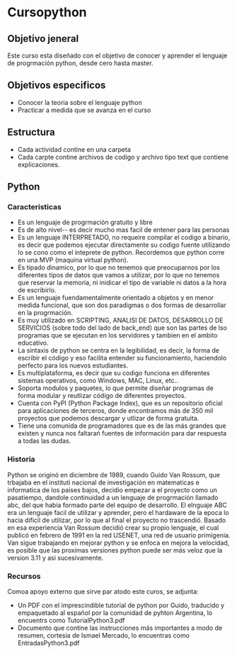 # Cursopython
## Objetivo jeneral
Este curso esta diseñado con el objetivo de conocer y aprender el lenguaje de progrmación python, desde cero hasta master.

## Objetivos especificos

* Conocer la teoria sobre el lenguaje python
* Practicar a medida que se avanza en el curso

## Estructura
* Cada actividad contine en una carpeta
* Cada carpte contine archivos de codigo y archivo tipo text que contiene explicaciones. 

## Python

### Caracteristicas 
* Es un lenguaje de progrmación gratuito y libre
* Es de alto nivel-- es decir mucho mas facil de entener para las personas
* Es un lenguaje INTERPRETADO, no requeire compilar el codigo a binario, es decir que podemos ejecutar directamente su codigo fuente utilizando lo se cono como el inteprete de python. Recordemos que python corre en una MVP (maquina virtual python).
* Es tipado dinamico, por lo que no tenemos que preocuparnos por los diferentes tipos de datos que vamos a utilizar, por lo que no tenemos que reservar la memoria, ni inidicar el tipo de variable ni datos a la hora de escribirlo.
* Es un lenguaje fuendamentalmente orientado a objetos y en menor medida funcional, que son dos paradigmas o dos formas de desarrollar en la progrmación.
* Es muy utilizado en SCRIPTING, ANALISI DE DATOS, DESARROLLO DE SERVICIOS (sobre todo del lado de back_end) que son las partes de lso programas que se ejecutan en los servidores y tambien en el ambito educativo.
* La sintaxis de python se centra en la legibilidad, es decir, la forma de escribir el código y eso facilita entender su funcionamiento, haciendolo perfecto para los nuevos estudiantes.
* Es multiplataforma, es decir que su codigo funciona en diferentes sistemas operativos, como Windows, MAC, Linux, etc..
* Soporta modulos y paquetes, lo que permite diseñar programas de forma modular y reutlizar código de diferentes proyectos.
* Cuenta con PyPI (Python Package Index), que es un repositorio oficial para aplicaciones de terceros, donde encontramos más de 350 mil proyectos que podemos descargar y utlizar de forma gratuita.
* Tiene una comunida de programadores que es de las más grandes que existen y nunca nos faltarań fuentes de información para dar respuesta a todas las dudas.

### Historia

Python se originó en diciembre de 1989, cuando Guido Van Rossum, que trbajaba en el instituti nacional de investigación en matematicas e informatica de los paises bajos, decidio empezar a el proyecto como un pasatiempo, dandole continuidad a un lenguaje de progrmación llamado abc, del que habia formado parte del equipo de desarrollo. El elnguaje ABC era un lenguaje facil de utilizar y aprender, pero el hardaware de la epoca lo hacia dificil de utilizar, por lo que al final el proyecto no trascendió. Basado en esa experiencia Van Rossum decidió crear su propio lenguaje, el cual publicó en febrero de 1991 en la red USENET, una red de usuario primigenia. Van sigue trabajando en mejorar python y se enfoca en mejora la velocidad, es posible que las proximas versiones python puede ser más veloz que la version 3.11 y asi sucesivamente.

### Recursos 

Comoa apoyo externo que sirve par atodo este curos, se adjunta:
* Un PDF  con el imprescindible tutorial de python por Guido, traducido y empaquetado al español por la comunidad de pyhton Argentina, lo encuentrs como TutorialPython3.pdf
* Documento que contine las instrucciones más importantes a modo de resumen, cortesia de Ismael Mercado, lo encuentras como EntradasPython3.pdf




